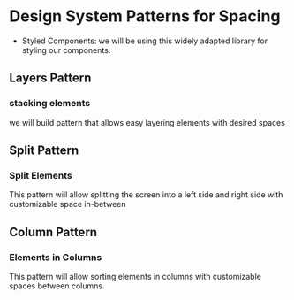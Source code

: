 # Design System Patterns for Spacing

- Styled Components: we will be using this widely adapted library for styling our components.

## Layers Pattern

### stacking elements

we will build pattern that allows easy layering elements with desired spaces

## Split Pattern

### Split Elements

This pattern will allow splitting the screen into a left side and right side with customizable space in-between

## Column Pattern

### Elements in Columns

This pattern will allow sorting elements in columns with customizable spaces between columns
